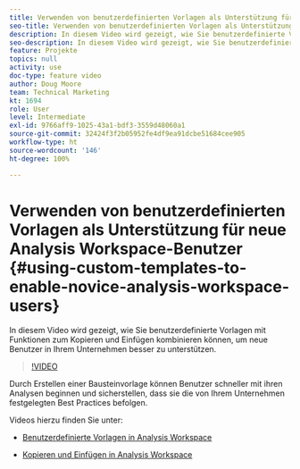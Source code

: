 ```yaml
---
title: Verwenden von benutzerdefinierten Vorlagen als Unterstützung für neue Analysis Workspace-Benutzer
seo-title: Verwenden von benutzerdefinierten Vorlagen als Unterstützung für neue Analysis Workspace-Benutzer
description: In diesem Video wird gezeigt, wie Sie benutzerdefinierte Vorlagen mit Funktionen zum Kopieren und Einfügen kombinieren können, um neue Benutzer in Ihrem Unternehmen besser zu unterstützen.
seo-description: In diesem Video wird gezeigt, wie Sie benutzerdefinierte Vorlagen mit Funktionen zum Kopieren und Einfügen kombinieren können, um neue Benutzer in Ihrem Unternehmen besser zu unterstützen.
feature: Projekte
topics: null
activity: use
doc-type: feature video
author: Doug Moore
team: Technical Marketing
kt: 1694
role: User
level: Intermediate
exl-id: 9766aff9-1025-43a1-bdf3-3559d48060a1
source-git-commit: 32424f3f2b05952fe4df9ea91dcbe51684cee905
workflow-type: ht
source-wordcount: '146'
ht-degree: 100%

---
```


# Verwenden von benutzerdefinierten Vorlagen als Unterstützung für neue Analysis Workspace-Benutzer {#using-custom-templates-to-enable-novice-analysis-workspace-users}

In diesem Video wird gezeigt, wie Sie benutzerdefinierte Vorlagen mit Funktionen zum Kopieren und Einfügen kombinieren können, um neue Benutzer in Ihrem Unternehmen besser zu unterstützen.

>[!VIDEO](https://video.tv.adobe.com/v/23234/?quality=12)

Durch Erstellen einer Bausteinvorlage können Benutzer schneller mit ihren Analysen beginnen und sicherstellen, dass sie die von Ihrem Unternehmen festgelegten Best Practices befolgen.

Videos hierzu finden Sie unter:

* [Benutzerdefinierte Vorlagen in Analysis Workspace](https://experienceleague.adobe.com/docs/analytics-learn/tutorials/analysis-workspace/analysis-workspace-basics/create-manage-custom-templates-in-analysis-workspace.html?lang=de#analysis-workspace)

* [Kopieren und Einfügen in Analysis Workspace](https://experienceleague.adobe.com/docs/analytics-learn/tutorials/analysis-workspace/navigating-workspace-projects/copy-insert-analysis-workspace.html?lang=de#analysis-workspace)
